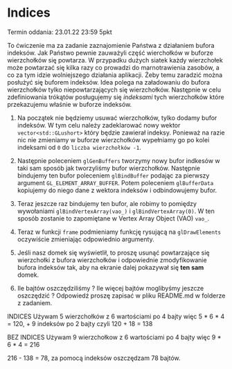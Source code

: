# Indices 
Termin oddania: 23.01.22 23:59 5pkt

To ćwiczenie ma za zadanie zaznajomienie Państwa z działaniem bufora indeksów. Jak Państwo pewnie zauważyli część wierchołków w buforze wierzchołków się powtarza. W przypadku dużych siatek każdy wierzchołek może powtarzać się kilka razy co prowadzi do marnotrawienia zasobów, a co za tym idzie wolniejszego działania aplikacji.  Żeby temu zaradzić można posłużyć się buforem indeksów. Idea polega na załadowaniu do bufora wierzchołków tylko niepowtarzających  się wierzchołków. Następnie w celu zdefiniowania trókątów  posługujemy  się _indeksami_ tych wierzchołków które przekazujemu właśnie w buforze indeksów.


1. Na początek nie będziemy usuwać wierzchołków, tylko dodamy bufor indeksów.  W tym celu należy zadeklarować nowy wektor `vector<std::GLushort>` który będzie zawierał indeksy. Ponieważ na razie nic nie zmieniamy w buforze wierzchołków wypełniamy go po kolei indeksami od `0` do `liczba wierzchołków -1`. 

1. Następnie  poleceniem `glGenBuffers` tworzymy nowy bufor indkesów w taki sam sposób jak tworzyliśmy bufor wierzchołków. Następnie bindujemy ten bufor poleceniem `glBindBuffer` podając za pierwszy argument `GL_ELEMENT_ARRAY_BUFFER`. Potem poleceniem `glBufferData` kopiujemy do niego dane z wektora indeksów i odbindowujemy bufor. 

1. Teraz   jeszcze raz bindujemy ten bufor, ale robimy to pomiędzy wywołaniami `glBindVertexArray(vao_)` i `glBindVertexArray(0)`. W ten sposób  zostanie to zapomiętane w Vertex Array Object (VAO) `vao_`. 

1. Teraz  w funkcji `frame` podmieniamy  funkcję rysującą na `glDrawElements` oczywiście zmieniając odpowiednio argumenty. 

1. Jeśli nasz domek się wyświetlił, to proszę usunąć powtarzające się wierzchołki z bufora wierzchołków i odpowiednie zmodyfikowanie bufora indeksów tak, aby na ekranie dalej pokazywał się __ten sam__ domek. 

1. Ile bajtów oszczędziliśmy ? Ile więcej bajtów moglibyśmy jeszcze oszczędzić ? Odpowiedź proszę zapisać w pliku README.md w folderze z zadaniem. 

INDICES
Używam 5 wierzchołków z 6 wartościami po 4 bajty więc 5 * 6 * 4 = 120, + 9 indeksów po 2 bajty czyli 120 + 18 = 138

BEZ INDICES
Używam 9 wierzchołkow z 6 wartościami po 4 bajty więc 9 * 6 * 4 = 216

216 - 138 = 78, za pomocą indeksów oszczędzam 78 bajtów.
